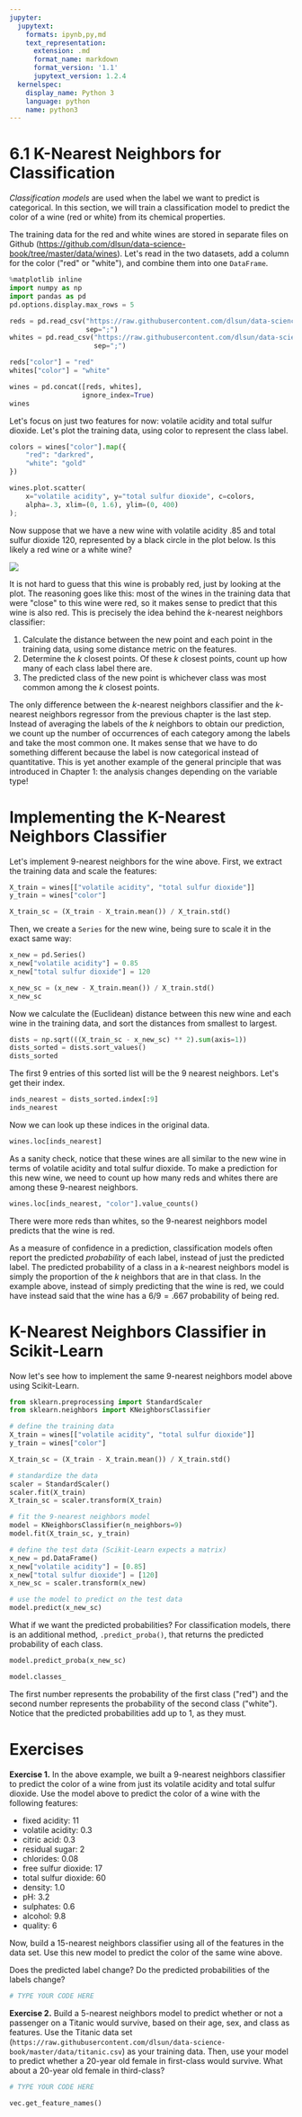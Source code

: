 ```yaml
---
jupyter:
  jupytext:
    formats: ipynb,py,md
    text_representation:
      extension: .md
      format_name: markdown
      format_version: '1.1'
      jupytext_version: 1.2.4
  kernelspec:
    display_name: Python 3
    language: python
    name: python3
---
```


# 6.1 K-Nearest Neighbors for Classification

_Classification models_ are used when the label we want to predict is categorical. In this section, we will train a classification model to predict the color of a wine (red or white) from its chemical properties. 

The training data for the red and white wines are stored in separate files on Github (https://github.com/dlsun/data-science-book/tree/master/data/wines). Let's read in the two datasets, add a column for the color ("red" or "white"), and combine them into one `DataFrame`.

```python
%matplotlib inline
import numpy as np
import pandas as pd
pd.options.display.max_rows = 5

reds = pd.read_csv("https://raw.githubusercontent.com/dlsun/data-science-book/master/data/wines/reds.csv",
                   sep=";")
whites = pd.read_csv("https://raw.githubusercontent.com/dlsun/data-science-book/master/data/wines/whites.csv", 
                     sep=";")

reds["color"] = "red"
whites["color"] = "white"

wines = pd.concat([reds, whites], 
                  ignore_index=True)
wines
```

Let's focus on just two features for now: volatile acidity and total sulfur dioxide. Let's plot the training data, using color to represent the class label.

```python
colors = wines["color"].map({
    "red": "darkred",
    "white": "gold"
})

wines.plot.scatter(
    x="volatile acidity", y="total sulfur dioxide", c=colors, 
    alpha=.3, xlim=(0, 1.6), ylim=(0, 400)
);
```

Now suppose that we have a new wine with volatile acidity .85 and total sulfur dioxide 120, represented by a black circle in the plot below. Is this likely a red wine or a white wine?

![](classification.png)

It is not hard to guess that this wine is probably red, just by looking at the plot. The reasoning goes like this: most of the wines in the training data that were "close" to this wine were red, so it makes sense to predict that this wine is also red. This is precisely the idea behind the $k$-nearest neighbors classifier:

1. Calculate the distance between the new point and each point in the training data, using some distance metric on the features.
2. Determine the $k$ closest points. Of these $k$ closest points, count up how many of each class label there are.
3. The predicted class of the new point is whichever class was most common among the $k$ closest points.

The only difference between the $k$-nearest neighbors classifier and the $k$-nearest neighbors regressor from the previous chapter is the last step. Instead of averaging the labels of the $k$ neighbors to obtain our prediction, we count up the number of occurrences of each category among the labels and take the most common one. It makes sense that we have to do something different because the label is now categorical instead of quantitative. This is yet another example of the general principle that was introduced in Chapter 1: the analysis changes depending on the variable type!


# Implementing the K-Nearest Neighbors Classifier

Let's implement $9$-nearest neighbors for the wine above. First, we extract the training data and scale the features:

```python
X_train = wines[["volatile acidity", "total sulfur dioxide"]]
y_train = wines["color"]

X_train_sc = (X_train - X_train.mean()) / X_train.std()
```

Then, we create a `Series` for the new wine, being sure to scale it in the exact same way:

```python
x_new = pd.Series()
x_new["volatile acidity"] = 0.85
x_new["total sulfur dioxide"] = 120

x_new_sc = (x_new - X_train.mean()) / X_train.std()
x_new_sc
```

Now we calculate the (Euclidean) distance between this new wine and each wine in the training data, and sort the distances from smallest to largest.

```python
dists = np.sqrt(((X_train_sc - x_new_sc) ** 2).sum(axis=1))
dists_sorted = dists.sort_values()
dists_sorted
```

The first 9 entries of this sorted list will be the 9 nearest neighbors. Let's get their index.

```python
inds_nearest = dists_sorted.index[:9]
inds_nearest
```

Now we can look up these indices in the original data.

```python
wines.loc[inds_nearest]
```

As a sanity check, notice that these wines are all similar to the new wine in terms of volatile acidity and total sulfur dioxide. To make a prediction for this new wine, we need to count up how many reds and whites there are among these 9-nearest neighbors.

```python
wines.loc[inds_nearest, "color"].value_counts()
```

There were more reds than whites, so the 9-nearest neighbors model predicts that the wine is red.

As a measure of confidence in a prediction, classification models often report the predicted _probability_ of each label, instead of just the predicted label. The predicted probability of a class in a $k$-nearest neighbors model is simply the proportion of the $k$ neighbors that are in that class. In the example above, instead of simply predicting that the wine is red, we could have instead said that the wine has a $6/9 = .667$ probability of being red.


# K-Nearest Neighbors Classifier in Scikit-Learn

Now let's see how to implement the same $9$-nearest neighbors model above using Scikit-Learn.

```python
from sklearn.preprocessing import StandardScaler
from sklearn.neighbors import KNeighborsClassifier

# define the training data
X_train = wines[["volatile acidity", "total sulfur dioxide"]]
y_train = wines["color"]

X_train_sc = (X_train - X_train.mean()) / X_train.std()

# standardize the data
scaler = StandardScaler()
scaler.fit(X_train)
X_train_sc = scaler.transform(X_train)

# fit the 9-nearest neighbors model
model = KNeighborsClassifier(n_neighbors=9)
model.fit(X_train_sc, y_train)

# define the test data (Scikit-Learn expects a matrix)
x_new = pd.DataFrame()
x_new["volatile acidity"] = [0.85]
x_new["total sulfur dioxide"] = [120]
x_new_sc = scaler.transform(x_new)

# use the model to predict on the test data
model.predict(x_new_sc)
```

What if we want the predicted probabilities? For classification models, there is an additional method, `.predict_proba()`, that returns the predicted probability of each class.

```python
model.predict_proba(x_new_sc)
```

```python
model.classes_
```

The first number represents the probability of the first class ("red") and the second number represents the probability of the second class ("white"). Notice that the predicted probabilities add up to 1, as they must.


# Exercises

<!-- #region -->
**Exercise 1.** In the above example, we built a 9-nearest neighbors classifier to predict the color of a wine from just its volatile acidity and total sulfur dioxide. Use the model above to predict the color of a wine with the following features:

- fixed acidity: 11
- volatile acidity: 0.3
- citric acid: 0.3
- residual sugar: 2
- chlorides: 0.08
- free sulfur dioxide: 17
- total sulfur dioxide: 60
- density: 1.0
- pH: 3.2
- sulphates: 0.6
- alcohol: 9.8
- quality: 6


Now, build a 15-nearest neighbors classifier using all of the features in the data set. Use this new model to predict the color of the same wine above.

Does the predicted label change? Do the predicted probabilities of the labels change?
<!-- #endregion -->

```python
# TYPE YOUR CODE HERE
```

**Exercise 2.** Build a 5-nearest neighbors model to predict whether or not a passenger on a Titanic would survive, based on their age, sex, and class as features. Use the Titanic data set (`https://raw.githubusercontent.com/dlsun/data-science-book/master/data/titanic.csv`) as your training data. Then, use your model to predict whether a 20-year old female in first-class would survive. What about a 20-year old female in third-class?

```python
# TYPE YOUR CODE HERE
```
```python
vec.get_feature_names()
```


```python

```
